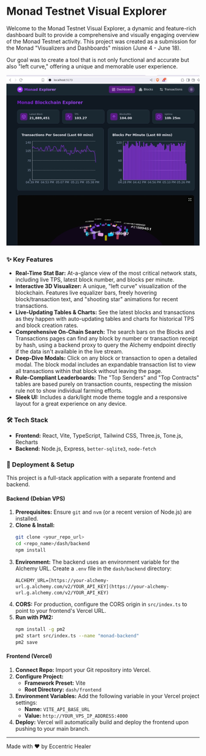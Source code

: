 # Monad Testnet Visual Explorer

Welcome to the Monad Testnet Visual Explorer, a dynamic and feature-rich dashboard built to provide a comprehensive and visually engaging overview of the Monad Testnet activity. This project was created as a submission for the Monad "Visualizers and Dashboards" mission (June 4 - June 18).

Our goal was to create a tool that is not only functional and accurate but also "left curve," offering a unique and memorable user experience.



![Dashboard Screenshot](https://raw.githubusercontent.com/Eccentrichealerbuilds/Monad-Dashboard-Visualizer/refs/heads/Main/Screenshot_20250616-183846.jpg)


### ✨ Key Features

* **Real-Time Stat Bar:** At-a-glance view of the most critical network stats, including live TPS, latest block number, and blocks per minute.
* **Interactive 3D Visualizer:** A unique, "left curve" visualization of the blockchain. Features live equalizer bars, freely hovering block/transaction text, and "shooting star" animations for recent transactions.
* **Live-Updating Tables & Charts:** See the latest blocks and transactions as they happen with auto-updating tables and charts for historical TPS and block creation rates.
* **Comprehensive On-Chain Search:** The search bars on the Blocks and Transactions pages can find any block by number or transaction receipt by hash, using a backend proxy to query the Alchemy endpoint directly if the data isn't available in the live stream.
* **Deep-Dive Modals:** Click on any block or transaction to open a detailed modal. The block modal includes an expandable transaction list to view all transactions within that block without leaving the page.
* **Rule-Compliant Leaderboards:** The "Top Senders" and "Top Contracts" tables are based purely on transaction counts, respecting the mission rule not to show individual farming efforts.
* **Sleek UI:** Includes a dark/light mode theme toggle and a responsive layout for a great experience on any device.

### 🛠️ Tech Stack

* **Frontend:** React, Vite, TypeScript, Tailwind CSS, Three.js, Tone.js, Recharts
* **Backend:** Node.js, Express, `better-sqlite3`, `node-fetch`

### 🚀 Deployment & Setup

This project is a full-stack application with a separate frontend and backend.

#### Backend (Debian VPS)

1.  **Prerequisites:** Ensure `git` and `nvm` (or a recent version of Node.js) are installed.
2.  **Clone & Install:**
    ```bash
    git clone <your_repo_url>
    cd <repo_name>/dash/backend
    npm install
    ```
3.  **Environment:** The backend uses an environment variable for the Alchemy URL. Create a `.env` file in the `dash/backend` directory:
    ```
    ALCHEMY_URL=[https://your-alchemy-url.g.alchemy.com/v2/YOUR_API_KEY](https://your-alchemy-url.g.alchemy.com/v2/YOUR_API_KEY)
    ```
4.  **CORS:** For production, configure the CORS origin in `src/index.ts` to point to your frontend's Vercel URL.
5.  **Run with PM2:**
    ```bash
    npm install -g pm2
    pm2 start src/index.ts --name "monad-backend"
    pm2 save
    ```

#### Frontend (Vercel)

1.  **Connect Repo:** Import your Git repository into Vercel.
2.  **Configure Project:**
    * **Framework Preset:** Vite
    * **Root Directory:** `dash/frontend`
3.  **Environment Variables:** Add the following variable in your Vercel project settings:
    * **Name:** `VITE_API_BASE_URL`
    * **Value:** `http://YOUR_VPS_IP_ADDRESS:4000`
4.  **Deploy:** Vercel will automatically build and deploy the frontend upon pushing to your main branch.

---

Made with ❤️ by Eccentric Healer
